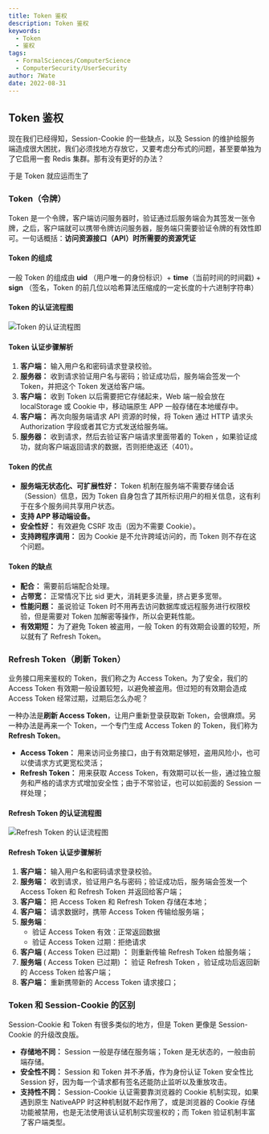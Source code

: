 ```yaml
---
title: Token 鉴权
description: Token 鉴权
keywords:
  - Token
  - 鉴权
tags:
  - FormalSciences/ComputerScience
  - ComputerSecurity/UserSecurity
author: 7Wate
date: 2022-08-31
---
```


## Token 鉴权

现在我们已经得知，Session-Cookie 的一些缺点，以及 Session 的维护给服务端造成很大困扰，我们必须找地方存放它，又要考虑分布式的问题，甚至要单独为了它启用一套 Redis 集群。那有没有更好的办法？

于是 Token 就应运而生了

### Token（令牌）

Token 是一个令牌，客户端访问服务器时，验证通过后服务端会为其签发一张令牌，之后，客户端就可以携带令牌访问服务器，服务端只需要验证令牌的有效性即可。一句话概括：**访问资源接口（API）时所需要的资源凭证**

#### Token 的组成

一般 Token 的组成由 **uid** （用户唯一的身份标识）+ **time**（当前时间的时间戳) + **sign** （签名，Token 的前几位以哈希算法压缩成的一定长度的十六进制字符串）

#### Token 的认证流程图

![Token 的认证流程图](https://static.7wate.com/img/2022/08/30/40b2dbfe8f84a.png)

#### Token 认证步骤解析

1. **客户端：** 输入用户名和密码请求登录校验。
2. **服务器：** 收到请求验证用户名与密码；验证成功后，服务端会签发一个 Token，并把这个 Token 发送给客户端。
3. **客户端：** 收到 Token 以后需要把它存储起来，Web 端一般会放在 localStorage 或 Cookie 中，移动端原生 APP 一般存储在本地缓存中。
4. **客户端：** 再次向服务端请求 API 资源的时候，将 Token 通过 HTTP 请求头 Authorization 字段或者其它方式发送给服务端。
5. **服务器：** 收到请求，然后去验证客户端请求里面带着的 Token ，如果验证成功，就向客户端返回请求的数据，否则拒绝返还（401）。

#### Token 的优点

- **服务端无状态化、可扩展性好：** Token 机制在服务端不需要存储会话（Session）信息，因为 Token 自身包含了其所标识用户的相关信息，这有利于在多个服务间共享用户状态。
- **支持 APP 移动端设备。**
- **安全性好：** 有效避免 CSRF 攻击（因为不需要 Cookie）。
- **支持跨程序调用：** 因为 Cookie 是不允许跨域访问的，而 Token 则不存在这个问题。

#### Token 的缺点

- **配合：** 需要前后端配合处理。
- **占带宽：** 正常情况下比 sid 更大，消耗更多流量，挤占更多宽带。
- **性能问题：** 虽说验证 Token 时不用再去访问数据库或远程服务进行权限校验，但是需要对 Token 加解密等操作，所以会更耗性能。
- **有效期短：** 为了避免 Token 被盗用，一般 Token 的有效期会设置的较短，所以就有了 Refresh Token。

### Refresh Token（刷新 Token）

业务接口用来鉴权的 Token，我们称之为 Access Token。为了安全，我们的 Access Token 有效期一般设置较短，以避免被盗用。但过短的有效期会造成 Access Token 经常过期，过期后怎么办呢？

一种办法是**刷新 Access Token**，让用户重新登录获取新 Token，会很麻烦。另一种办法是再来一个 Token，一个专门生成 Access Token 的 Token，我们称为 **Refresh Token**。

- **Access Token：** 用来访问业务接口，由于有效期足够短，盗用风险小，也可以使请求方式更宽松灵活；
- **Refresh Token：** 用来获取 Access Token，有效期可以长一些，通过独立服务和严格的请求方式增加安全性；由于不常验证，也可以如前面的 Session 一样处理；

#### Refresh Token 的认证流程图

![Refresh Token 的认证流程图](https://static.7wate.com/img/2022/08/30/0f634bdff18ca.png)

#### Refresh Token 认证步骤解析

1. **客户端：** 输入用户名和密码请求登录校验。
2. **服务端：** 收到请求，验证用户名与密码；验证成功后，服务端会签发一个 Access Token 和 Refresh Token 并返回给客户端；
3. **客户端：** 把 Access Token 和 Refresh Token 存储在本地；
4. **客户端：** 请求数据时，携带 Access Token 传输给服务端；
5. **服务端**：
    - 验证 Access Token 有效：正常返回数据
    - 验证 Access Token 过期：拒绝请求
6. **客户端** ( Access Token 已过期) **：** 则重新传输 Refresh Token 给服务端；
7. **服务端** ( Access Token 已过期) **：** 验证 Refresh Token ，验证成功后返回新的 Access Token 给客户端；
8. **客户端：** 重新携带新的 Access Token 请求接口；

### Token 和 Session-Cookie 的区别

Session-Cookie 和 Token 有很多类似的地方，但是 Token 更像是 Session-Cookie 的升级改良版。

- **存储地不同：** Session 一般是存储在服务端；Token 是无状态的，一般由前端存储。
- **安全性不同：** Session 和 Token 并不矛盾，作为身份认证 Token 安全性比 Session 好，因为每一个请求都有签名还能防止监听以及重放攻击。
- **支持性不同：** Session-Cookie 认证需要靠浏览器的 Cookie 机制实现，如果遇到原生 NativeAPP 时这种机制就不起作用了，或是浏览器的 Cookie 存储功能被禁用，也是无法使用该认证机制实现鉴权的；而 Token 验证机制丰富了客户端类型。
